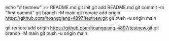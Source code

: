 echo "# testnew" >> README.md
git init
git add README.md
git commit -m "first commit"
git branch -M main
git remote add origin https://github.com/hoanggiang-4897/testnew.git
git push -u origin main

git remote add origin https://github.com/hoanggiang-4897/testnew.git
git branch -M main
git push -u origin main
